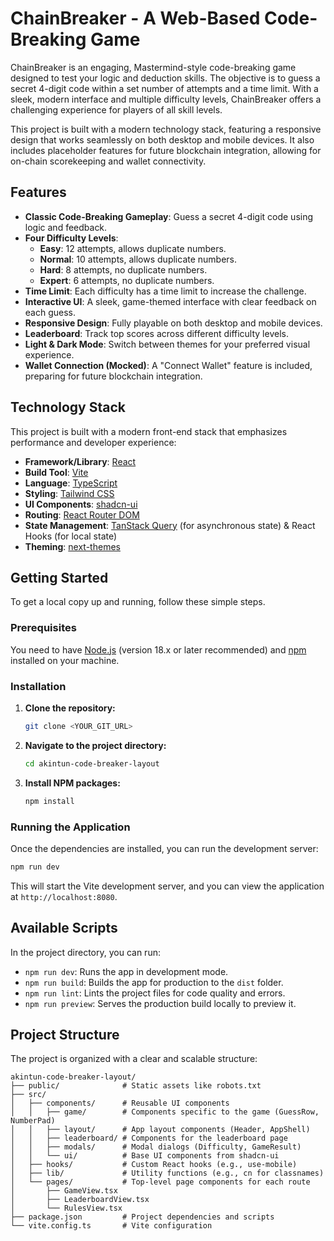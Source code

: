 

# ChainBreaker - A Web-Based Code-Breaking Game

ChainBreaker is an engaging, Mastermind-style code-breaking game designed to test your logic and deduction skills. The objective is to guess a secret 4-digit code within a set number of attempts and a time limit. With a sleek, modern interface and multiple difficulty levels, ChainBreaker offers a challenging experience for players of all skill levels.

This project is built with a modern technology stack, featuring a responsive design that works seamlessly on both desktop and mobile devices. It also includes placeholder features for future blockchain integration, allowing for on-chain scorekeeping and wallet connectivity.

## Features

*   **Classic Code-Breaking Gameplay**: Guess a secret 4-digit code using logic and feedback.
*   **Four Difficulty Levels**:
    *   **Easy**: 12 attempts, allows duplicate numbers.
    *   **Normal**: 10 attempts, allows duplicate numbers.
    *   **Hard**: 8 attempts, no duplicate numbers.
    *   **Expert**: 6 attempts, no duplicate numbers.
*   **Time Limit**: Each difficulty has a time limit to increase the challenge.
*   **Interactive UI**: A sleek, game-themed interface with clear feedback on each guess.
*   **Responsive Design**: Fully playable on both desktop and mobile devices.
*   **Leaderboard**: Track top scores across different difficulty levels.
*   **Light & Dark Mode**: Switch between themes for your preferred visual experience.
*   **Wallet Connection (Mocked)**: A "Connect Wallet" feature is included, preparing for future blockchain integration.

## Technology Stack

This project is built with a modern front-end stack that emphasizes performance and developer experience:

*   **Framework/Library**: [React](https://reactjs.org/)
*   **Build Tool**: [Vite](https://vitejs.dev/)
*   **Language**: [TypeScript](https://www.typescriptlang.org/)
*   **Styling**: [Tailwind CSS](https://tailwindcss.com/)
*   **UI Components**: [shadcn-ui](https://ui.shadcn.com/)
*   **Routing**: [React Router DOM](https://reactrouter.com/)
*   **State Management**: [TanStack Query](https://tanstack.com/query/latest) (for asynchronous state) & React Hooks (for local state)
*   **Theming**: [next-themes](https://github.com/pacocoursey/next-themes)

## Getting Started

To get a local copy up and running, follow these simple steps.

### Prerequisites

You need to have [Node.js](https://nodejs.org/) (version 18.x or later recommended) and [npm](https://www.npmjs.com/) installed on your machine.

### Installation

1.  **Clone the repository:**
    ```sh
    git clone <YOUR_GIT_URL>
    ```
2.  **Navigate to the project directory:**
    ```sh
    cd akintun-code-breaker-layout
    ```
3.  **Install NPM packages:**
    ```sh
    npm install
    ```

### Running the Application

Once the dependencies are installed, you can run the development server:

```sh
npm run dev
```

This will start the Vite development server, and you can view the application at `http://localhost:8080`.

## Available Scripts

In the project directory, you can run:

*   `npm run dev`: Runs the app in development mode.
*   `npm run build`: Builds the app for production to the `dist` folder.
*   `npm run lint`: Lints the project files for code quality and errors.
*   `npm run preview`: Serves the production build locally to preview it.

## Project Structure

The project is organized with a clear and scalable structure:

```
akintun-code-breaker-layout/
├── public/              # Static assets like robots.txt
├── src/
│   ├── components/      # Reusable UI components
│   │   ├── game/        # Components specific to the game (GuessRow, NumberPad)
│   │   ├── layout/      # App layout components (Header, AppShell)
│   │   ├── leaderboard/ # Components for the leaderboard page
│   │   ├── modals/      # Modal dialogs (Difficulty, GameResult)
│   │   └── ui/          # Base UI components from shadcn-ui
│   ├── hooks/           # Custom React hooks (e.g., use-mobile)
│   ├── lib/             # Utility functions (e.g., cn for classnames)
│   └── pages/           # Top-level page components for each route
│       ├── GameView.tsx
│       ├── LeaderboardView.tsx
│       └── RulesView.tsx
├── package.json         # Project dependencies and scripts
└── vite.config.ts       # Vite configuration
```
